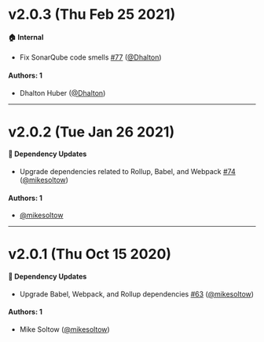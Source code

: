 # v2.0.3 (Thu Feb 25 2021)

#### 🏠 Internal

- Fix SonarQube code smells [#77](https://github.com/repaygithub/ui-tools/pull/77) ([@Dhalton](https://github.com/Dhalton))

#### Authors: 1

- Dhalton Huber ([@Dhalton](https://github.com/Dhalton))

---

# v2.0.2 (Tue Jan 26 2021)

#### 🔩 Dependency Updates

- Upgrade dependencies related to Rollup, Babel, and Webpack [#74](https://github.com/repaygithub/ui-tools/pull/74) ([@mikesoltow](https://github.com/mikesoltow))

#### Authors: 1

- [@mikesoltow](https://github.com/mikesoltow)

---

# v2.0.1 (Thu Oct 15 2020)

#### 🔩 Dependency Updates

- Upgrade Babel, Webpack, and Rollup dependencies [#63](https://github.com/repaygithub/ui-tools/pull/63)
([@mikesoltow](https://github.com/mikesoltow))

#### Authors: 1

- Mike Soltow ([@mikesoltow](https://github.com/mikesoltow))
